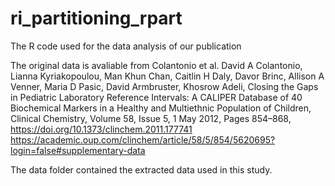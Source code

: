 # ri_partitioning_rpart
The R code used for the data analysis of our publication

The original data is avaliable from Colantonio et al.
David A Colantonio, Lianna Kyriakopoulou, Man Khun Chan, Caitlin H Daly, Davor Brinc, Allison A Venner, Maria D Pasic, David Armbruster, Khosrow Adeli, Closing the Gaps in Pediatric Laboratory Reference Intervals: A CALIPER Database of 40 Biochemical Markers in a Healthy and Multiethnic Population of Children, Clinical Chemistry, Volume 58, Issue 5, 1 May 2012, Pages 854–868, https://doi.org/10.1373/clinchem.2011.177741
https://academic.oup.com/clinchem/article/58/5/854/5620695?login=false#supplementary-data

The data folder contained the extracted data used in this study.
